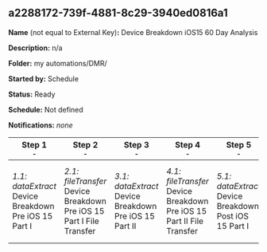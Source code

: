 ## a2288172-739f-4881-8c29-3940ed0816a1

**Name** (not equal to External Key)**:** Device Breakdown iOS15 60 Day Analysis


**Description:** n/a

**Folder:** my automations/DMR/

**Started by:** Schedule

**Status:** Ready

**Schedule:** Not defined

**Notifications:** _none_


| Step 1<br>_<small>-</small>_ | Step 2<br>_<small>-</small>_ | Step 3<br>_<small>-</small>_ | Step 4<br>_<small>-</small>_ | Step 5<br>_<small>-</small>_ | Step 6<br>_<small>-</small>_ | Step 7<br>_<small>-</small>_ | Step 8<br>_<small>-</small>_ |
| --- | --- | --- | --- | --- | --- | --- | --- |
| _1.1: dataExtract_<br>Device Breakdown Pre iOS 15 Part I | _2.1: fileTransfer_<br>Device Breakdown Pre iOS 15 Part I File Transfer | _3.1: dataExtract_<br>Device Breakdown Pre iOS 15 Part II | _4.1: fileTransfer_<br>Device Breakdown Pre iOS 15 Part II File Transfer | _5.1: dataExtract_<br>Device Breakdown Post iOS 15 Part I | _6.1: fileTransfer_<br>Device Breakdown Post iOS 15 Part I File Transfer | _7.1: dataExtract_<br>Device Breakdown Post iOS 15 Part II | _8.1: fileTransfer_<br>Device Breakdown Post iOS 15 Part II File Transfer |
